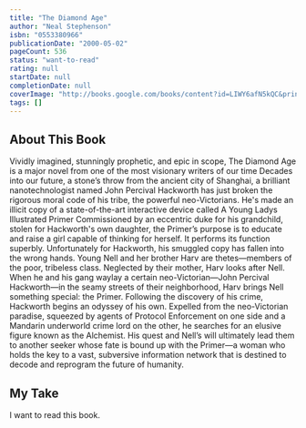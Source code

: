 ```yaml
---
title: "The Diamond Age"
author: "Neal Stephenson"
isbn: "0553380966"
publicationDate: "2000-05-02"
pageCount: 536
status: "want-to-read"
rating: null
startDate: null
completionDate: null
coverImage: "http://books.google.com/books/content?id=LIWY6afN5kQC&printsec=frontcover&img=1&zoom=1&source=gbs_api"
tags: []
---
```


## About This Book

Vividly imagined, stunningly prophetic, and epic in scope, The Diamond Age is a major novel from one of the most visionary writers of our time Decades into our future, a stone’s throw from the ancient city of Shanghai, a brilliant nanotechnologist named John Percival Hackworth has just broken the rigorous moral code of his tribe, the powerful neo-Victorians. He's made an illicit copy of a state-of-the-art interactive device called A Young Ladys Illustrated Primer Commissioned by an eccentric duke for his grandchild, stolen for Hackworth's own daughter, the Primer’s purpose is to educate and raise a girl capable of thinking for herself. It performs its function superbly. Unfortunately for Hackworth, his smuggled copy has fallen into the wrong hands. Young Nell and her brother Harv are thetes—members of the poor, tribeless class. Neglected by their mother, Harv looks after Nell. When he and his gang waylay a certain neo-Victorian—John Percival Hackworth—in the seamy streets of their neighborhood, Harv brings Nell something special: the Primer. Following the discovery of his crime, Hackworth begins an odyssey of his own. Expelled from the neo-Victorian paradise, squeezed by agents of Protocol Enforcement on one side and a Mandarin underworld crime lord on the other, he searches for an elusive figure known as the Alchemist. His quest and Nell’s will ultimately lead them to another seeker whose fate is bound up with the Primer—a woman who holds the key to a vast, subversive information network that is destined to decode and reprogram the future of humanity.

## My Take

I want to read this book.
